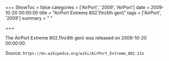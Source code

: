 +++
ShowToc = false
categories = ['AirPort', '2009', 'AirPort']
date = 2009-10-20 00:00:00
title = "AirPort Extreme 802.11n(4th gen)"
tags = ['AirPort', '2009']
summary = " "

+++

The AirPort Extreme 802.11n(4th gen) was released on 2009-10-20 00:00:00.

Source: `https://en.wikipedia.org/wiki/AirPort_Extreme_802.11n`
